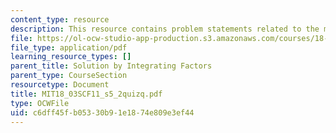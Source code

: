 ```yaml
---
content_type: resource
description: This resource contains problem statements related to the meaning of k.
file: https://ol-ocw-studio-app-production.s3.amazonaws.com/courses/18-03sc-differential-equations-fall-2011/c6dff45fb05330b91e1874e809e3ef44_MIT18_03SCF11_s5_2quizq.pdf
file_type: application/pdf
learning_resource_types: []
parent_title: Solution by Integrating Factors
parent_type: CourseSection
resourcetype: Document
title: MIT18_03SCF11_s5_2quizq.pdf
type: OCWFile
uid: c6dff45f-b053-30b9-1e18-74e809e3ef44
---
```

